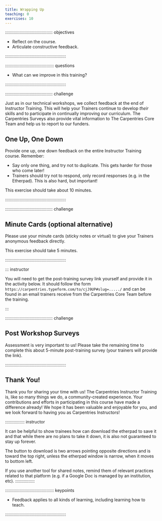 ```yaml
---
title: Wrapping Up
teaching: 0
exercises: 10
---
```


::::::::::::::::::::::::::::::::::::::: objectives

- Reflect on the course.
- Articulate constructive feedback.

::::::::::::::::::::::::::::::::::::::::::::::::::

:::::::::::::::::::::::::::::::::::::::: questions

- What can we improve in this training?

::::::::::::::::::::::::::::::::::::::::::::::::::



:::::::::::::::::::::::::::::::::::::::  challenge
  
Just as in our technical workshops, we collect feedback at the end of Instructor Training.
This will help your Trainers continue to develop *their* skills and to participate in continually improving our curriculum. The Carpentries Surveys also
provide vital information to The Carpentries Core Team and help us to report to our funders.

## One Up, One Down

Provide one up, one down feedback on the entire Instructor Training course. Remember:

- Say only one thing, and try not to duplicate. This gets harder for those who come later!
- Trainers should try not to respond, only record responses (e.g. in the Etherpad). This is also hard, but important!

This exercise should take about 10 minutes.


::::::::::::::::::::::::::::::::::::::::::::::::::

:::::::::::::::::::::::::::::::::::::::  challenge

## Minute Cards (optional alternative)

Please use your minute
cards (sticky notes or virtual) to give your Trainers anonymous feedback directly.

This exercise should take 5 minutes.


::::::::::::::::::::::::::::::::::::::::::::::::::



::: instructor

You will need to get the post-training survey link yourself and provide it in the activity below. It should follow the form `https://carpentries.typeform.com/to/cjJ9UP#slug=...../` and can be found in an email trainers receive from the Carpentries Core Team before the training.

:::

:::::::::::::::::::::::::::::::::::::::  challenge

## Post Workshop Surveys

Assessment is very important to us! Please take the remaining time to complete
this about 5-minute post-training survey (your trainers will provide the link).

::::::::::::::::::::::::::::::::::::::::::::::::::

## Thank You!

Thank you for sharing your time with us! The Carpentries Instructor Training is, like so many things we do, a community-created experience.
Your contributions and efforts in participating in this course have made a difference already!
We hope it has been valuable and enjoyable for you,
and we look forward to having you as Carpentries Instructors!


:::::::::::::::: instructor

It can be helpful to show trainees how can download the etherpad to save it and that while there are no plans to take it down, it is also not guaranteed to stay up forever. 

The button to download is two arrows pointing opposite directions and is toward the top right, unless the etherpad window is narrow, when it moves to bottom left. 

If you use another tool for shared notes, remind them of relevant practices related to that platform (e.g. if a Google Doc is managed by an institution, etc).
::::::::::::::::


:::::::::::::::::::::::::::::::::::::::: keypoints

- Feedback applies to all kinds of learning, including learning how to teach.

::::::::::::::::::::::::::::::::::::::::::::::::::


